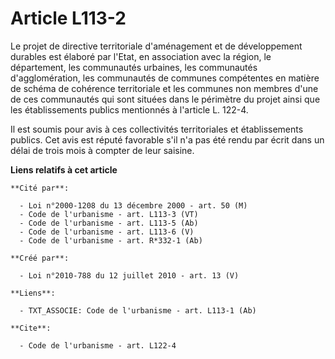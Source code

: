 # Article L113-2

Le projet de directive territoriale d'aménagement et de développement durables est élaboré par l'Etat, en association avec la
région, le département, les communautés urbaines, les communautés d'agglomération, les communautés de communes compétentes en
matière de schéma de cohérence territoriale et les communes non membres d'une de ces communautés qui sont situées dans le
périmètre du projet ainsi que les établissements publics mentionnés à l'article L. 122-4. 

Il est soumis pour avis à ces collectivités territoriales et établissements publics. Cet avis est réputé favorable s'il n'a
pas été rendu par écrit dans un délai de trois mois à compter de leur saisine.

**Liens relatifs à cet article**

	**Cité par**:

	  - Loi n°2000-1208 du 13 décembre 2000 - art. 50 (M)
	  - Code de l'urbanisme - art. L113-3 (VT)
	  - Code de l'urbanisme - art. L113-5 (Ab)
	  - Code de l'urbanisme - art. L113-6 (V)
	  - Code de l'urbanisme - art. R*332-1 (Ab)

	**Créé par**:

	  - Loi n°2010-788 du 12 juillet 2010 - art. 13 (V)

	**Liens**:

	  - TXT_ASSOCIE: Code de l'urbanisme - art. L113-1 (Ab)

	**Cite**:

	  - Code de l'urbanisme - art. L122-4
